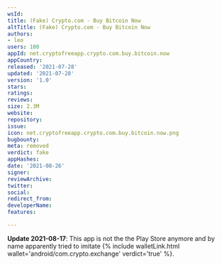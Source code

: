 ```yaml
---
wsId: 
title: (Fake) Crypto.com - Buy Bitcoin Now
altTitle: (Fake) Crypto.com - Buy Bitcoin Now
authors:
- leo
users: 100
appId: net.cryptofreeapp.crypto.com.buy.bitcoin.now
appCountry: 
released: '2021-07-28'
updated: '2021-07-28'
version: '1.0'
stars: 
ratings: 
reviews: 
size: 2.3M
website: 
repository: 
issue: 
icon: net.cryptofreeapp.crypto.com.buy.bitcoin.now.png
bugbounty: 
meta: removed
verdict: fake
appHashes: 
date: '2021-08-26'
signer: 
reviewArchive: 
twitter: 
social: 
redirect_from: 
developerName: 
features: 

---
```


**Update 2021-08-17**: This app is not the the Play Store anymore and by name
apparently tried to imitate
{% include walletLink.html wallet='android/com.crypto.exchange' verdict='true' %}.

